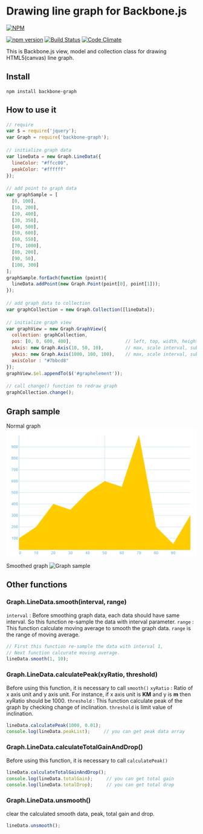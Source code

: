 # Drawing line graph for Backbone.js
[![NPM](https://nodei.co/npm/backbone-graph.png?downloads=true&downloadRank=true&stars=true)](https://nodei.co/npm/backbone-graph/)

[![npm version](https://badge.fury.io/js/backbone-graph.svg)](https://badge.fury.io/js/backbone-graph)
[![Build Status](https://travis-ci.org/mm-git/backbone-graph.svg?branch=master)](https://travis-ci.org/mm-git/backbone-graph)
[![Code Climate](https://codeclimate.com/github/mm-git/backbone-graph/badges/gpa.svg)](https://codeclimate.com/github/mm-git/backbone-graph)

This is Backbone.js view, model and collection class for drawing HTML5(canvas) line graph.

## Install

```
npm install backbone-graph
```

## How to use it

```javascript
// require
var $ = require('jquery');
var Graph = require('backbone-graph');

// initialize graph data
var lineData = new Graph.LineData({
  lineColor: "#ffcc00",
  peakColor: "#ffffff"
});

// add point to graph data
var graphSample = [
  [0, 100],
  [10, 200],
  [20, 400],
  [30, 350],
  [40, 500],
  [50, 600],
  [60, 550],
  [70, 1000],
  [80, 200],
  [90, 50],
  [100, 300]
];
graphSample.forEach(function (point){
  lineData.addPoint(new Graph.Point(point[0], point[1]));
});

// add graph data to collection
var graphCollection = new Graph.Collection([lineData]);

// initialize graph view
var graphView = new Graph.GraphView({
  collection: graphCollection,
  pos: [0, 0, 600, 400],                    // left, top, width, height
  xAxis: new Graph.Axis(10, 50, 10),        // max, scale interval, sub scale interval
  yAxis: new Graph.Axis(1000, 100, 100),    // max, scale interval, sub scale interval
  axisColor : "#7bbcd8"
});
graphView.$el.appendTo($('#graphelement'));

// call change() function to redraw graph 
graphCollection.change();
```

## Graph sample

Normal graph
![Graph sample](./example/graph.png?raw=true "Graph sample")

Smoothed graph
![Graph sample](./example/smoothedgraph.png?raw=true "Smoothed graph sample")

## Other functions

### Graph.LineData.smooth(interval, range)

  `interval` : Before smoothing graph data, each data should have same interval. So this function re-sample the data with interval parameter.
  `range` : This function calculate moving average to smooth the graph data. `range` is the range of moving average.  

```javascript
// First this function re-sample the data with interval 1, 
// Next function calcurate moving average.  
lineData.smooth(1, 10); 
```

### Graph.LineData.calculatePeak(xyRatio, threshold)

  Before using this function, it is necessary to call `smooth()`
  `xyRatio` : Ratio of x axis unit and y axis unit. For instance, if x axis unit is **KM** and y is **m** then xyRatio should be 1000. 
  `threshold` : This function calculate peak of the graph by checking change of inclination. `threshold` is limit value of inclination.
  
```javascript
lineData.calculatePeak(1000, 0.01); 
console.log(lineData.peakList);     // you can get peak data array
```

### Graph.LineData.calculateTotalGainAndDrop()

  Before using this function, it is necessary to call `calculatePeak()`

```javascript
lineData.calculateTotalGainAndDrop(); 
console.log(lineData.totalGain);     // you can get total gain
console.log(lineData.totalDrop);     // you can get total drop
```

### Graph.LineData.unsmooth()

  clear the calculated smooth data, peak, total gain and drop.

```javascript
lineData.unsmooth(); 
```

